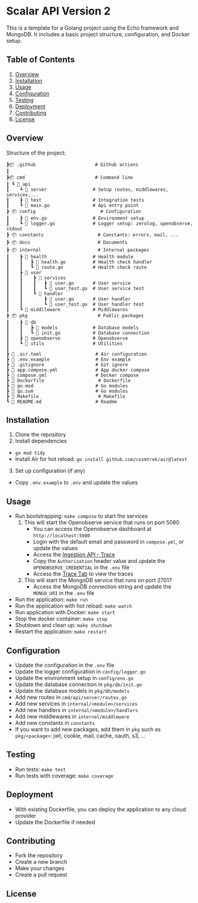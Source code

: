 # Scalar API Version 2








This is a template for a Golang project using the Echo framework and MongoDB. It includes a basic project structure, configuration, and Docker setup.

## Table of Contents

1. [Overview](#overview)
2. [Installation](#installation)
3. [Usage](#usage)
4. [Configuration](#configuration)
5. [Testing](#testing)
6. [Deployment](#deployment)
7. [Contributing](#contributing)
8. [License](#license)

## Overview

Structure of the project:

```
┣📦 .github                      # Github actions
┃
┣📦 cmd                          # Command line
┃ ┗ 📂 api
┃    ┗ 📂 server                 # Setup routes, middlewares, services,...
┃    ┣ 📂 test                   # Integration tests
┃    ┗ 📜 main.go                # Api entry point
┣ 📦 config                        # Configuration
┃    ┣ 📜 env.go                 # Environment setup
┃    ┗ 📜 logger.go              # Logger setup: zerolog, openobserve, stdout
┣ 📦 constants                    # Constants: errors, mail, ...
┣ 📦 docs                         # Documents
┣ 📦 internal                     # Internal packages
┃    ┣ 📂 health                 # Health module
┃    ┃   ┣ 📜 health.go          # Health check handler
┃    ┃   ┗ 📜 route.go           # Health check route
┃    ┣ 📂 user
┃    ┃    ┣ 📂 services
┃    ┃    ┃   ┣ 📜 user.go       # User service
┃    ┃    ┃   ┗ 📜 user_test.go  # User service test
┃    ┃    ┗ 📂 handler
┃    ┃        ┣ 📜 user.go       # User handler
┃    ┃        ┗ 📜 user_test.go  # User handler test
┃    ┗ 📂 middlleware            # Middlewares
┣ 📦 pkg                          # Public packages
┃    ┣ 📂 db
┃    ┃   ┣ 📂 models             # Database models
┃    ┃   ┗ 📜 init.go            # Database connection
┃    ┣ 📂 openobserve            # Openobserve
┃    ┗ 📂 utils                  # Utilities
┃
┣ 📜 .air.toml                    # Air configuration
┣ 📜 .env.example                 # Env example
┣ 📜 .gitignore                   # Git ignore
┣ 📜 app.compose.yml              # App docker compose
┣ 📜 compose.yml                  # Docker compose
┣ 📜 Dockerfile                    # Dockerfile
┣ 📜 go.mod                       # Go modules
┣ 📜 go.sum                       # Go modules
┣ 📜 Makefile                      # Makefile
┗ 📜 README.md                    # Readme
```

## Installation

1. Clone the repository
2. Install dependencies
- `go mod tidy`
- Install Air for hot reload: `go install github.com/cosmtrek/air@latest`
3. Set up configuration (if any)
- Copy `.env.example` to `.env` and update the values

## Usage
- Run bootstrapping: `make compose` to start the services
    1. This will start the Openobserve service that runs on port 5080
        - You can access the Openobserve dashboard at `http://localhost:5080`
        - Login with the default email and password in `compose.yml`, or update the values
        - Access the [Ingestion API - Trace](http://localhost:5080/web/ingestion/custom/traces/opentelemetry) 
        - Copy the `Authorization` header value and update the `OPENOBSERVE_CREDENTIAL` in the `.env` file
        - Access the [Trace Tab](http://localhost:5080/web/traces) to view the traces
    2. This will start the MongoDB service that runs on port 27017
        - Access the MongoDB connection string and update the `MONGO_URI` in the `.env` file
- Run the application: `make run`
- Run the application with hot reload: `make watch`
- Run application with Docker: `make start`
- Stop the docker container: `make stop`
- Shutdown and clean up: `make shutdown`
- Restart the application: `make restart`

## Configuration

- Update the configuration in the `.env` file
- Update the logger configuration in `config/logger.go`
- Update the environment setup in `config/env.go`
- Update the database connection in `pkg/db/init.go`
- Update the database models in `pkg/db/models`
- Add new routes in `cmd/api/server/routes.go`
- Add new services in `internal/<module>/services`
- Add new handlers in `internal/<module>/handlers`
- Add new middlewares in `internal/middleware`
- Add new constants in `constants`
- If you want to add new packages, add them in `pkg` such as `pkg/<package>`: jwt, cookie, mail, cache, oauth, s3, ...

## Testing
- Run tests: `make test`
- Run tests with coverage: `make coverage`

## Deployment

- With existing Dockerfile, you can deploy the application to any cloud provider
- Update the Dockerfile if needed

## Contributing
- Fork the repository
- Create a new branch
- Make your changes
- Create a pull request

## License